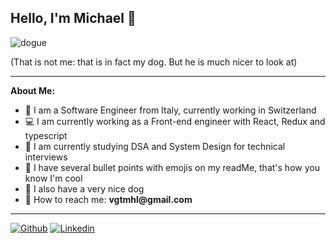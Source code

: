 ## Hello, I'm Michael 👋

![dogue](https://user-images.githubusercontent.com/44584815/168486485-4ca709fa-eede-4252-8088-c3f399aa3c22.png)

(That is not me: that is in fact my dog. But he is much nicer to look at)

---

**About Me:**

- 🧳 I am a Software Engineer from Italy, currently working in Switzerland
- 💻 I am currently working as a Front-end engineer with React, Redux and typescript 
- 🧠 I am currently studying DSA and System Design for technical interviews 
- 👀 I have several bullet points with emojis on my readMe, that's how you know I'm cool 
- 🐶 I also have a very nice dog
- 📧 How to reach me: __vgtmhl@gmail.com__

---

[![Github](https://img.shields.io/badge/-Github-000?style=flat&logo=Github&logoColor=white)](https://github.com/vgtmhl)
[![Linkedin](https://img.shields.io/badge/-LinkedIn-blue?style=flat&logo=Linkedin&logoColor=white)](https://www.linkedin.com/in/michael-vigato/)
